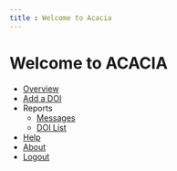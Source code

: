 ```yaml
---
title : Welcome to Acacia
---
```


Welcome to ACACIA
=================

- [Overview](help/overview.html)
- [Add a DOI](add-doi)
- Reports
    - [Messages](messages/)
    - [DOI List](list/)
- [Help](help/)
- [About](about)
- [Logout](logout)


